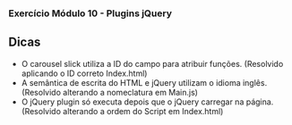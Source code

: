 ### Exercício Módulo 10 - Plugins jQuery

## Dicas

- O carousel slick utiliza a ID do campo para atribuir funções. (Resolvido aplicando o ID correto Index.html)
- A semântica de escrita do HTML e jQuery utilizam o idioma inglês. (Resolvido alterando a nomeclatura em Main.js)
- O jQuery plugin só executa depois que o jQuery carregar na página. (Resolvido alterando a ordem do Script em Index.html)
